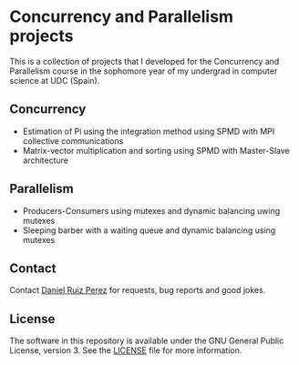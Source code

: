Concurrency and Parallelism projects
============


This is a collection of projects that I developed for the Concurrency and Parallelism course in the sophomore year of my undergrad in computer science at UDC (Spain).

## Concurrency
- Estimation of Pi using the integration method using SPMD with MPI collective communications 
- Matrix-vector multiplication and sorting using SPMD with Master-Slave architecture

## Parallelism
- Producers-Consumers using mutexes and dynamic balancing uwing mutexes
- Sleeping barber with a waiting queue and dynamic balancing using mutexes

## Contact

Contact [Daniel Ruiz Perez](mailto:druiz072@fiu.edu) for requests, bug reports and good jokes.


## License

The software in this repository is available under the GNU General Public License, version 3. See the [LICENSE](https://github.com/DaniRuizPerez/Concurrency-Parallelism-Parallelism/blob/master/LICENSE) file for more information.
